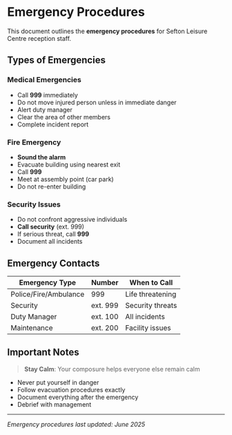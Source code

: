 # Emergency Procedures

This document outlines the **emergency procedures** for Sefton Leisure Centre reception staff.

## Types of Emergencies

### Medical Emergencies
- Call **999** immediately
- Do not move injured person unless in immediate danger
- Alert duty manager
- Clear the area of other members
- Complete incident report

### Fire Emergency
- **Sound the alarm**
- Evacuate building using nearest exit
- Call **999**
- Meet at assembly point (car park)
- Do not re-enter building

### Security Issues
- Do not confront aggressive individuals
- **Call security** (ext. 999)
- If serious threat, call **999**
- Document all incidents

## Emergency Contacts

| Emergency Type | Number | When to Call |
|---------------|---------|--------------|
| Police/Fire/Ambulance | 999 | Life threatening |
| Security | ext. 999 | Security threats |
| Duty Manager | ext. 100 | All incidents |
| Maintenance | ext. 200 | Facility issues |

## Important Notes

> **Stay Calm**: Your composure helps everyone else remain calm

- Never put yourself in danger
- Follow evacuation procedures exactly
- Document everything after the emergency
- Debrief with management

---

*Emergency procedures last updated: June 2025*
